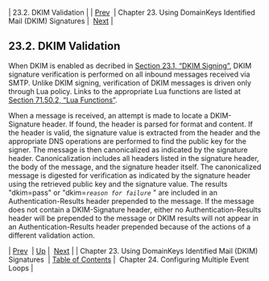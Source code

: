 | 23.2. DKIM Validation |
| [Prev](using_dkim)  | Chapter 23. Using DomainKeys Identified Mail (DKIM) Signatures |  [Next](multi_event_loops) |

## 23.2. DKIM Validation

When DKIM is enabled as decribed in [Section 23.1, “DKIM Signing”](using_dkim#using_dkim.signing "23.1. DKIM Signing"), DKIM signature verification is performed on all inbound messages received via SMTP. Unlike DKIM signing, verification of DKIM messages is driven only through Lua policy. Links to the appropriate Lua functions are listed at [Section 71.50.2, “Lua Functions”](modules.opendkim#modules.opendkim.lua.functions "71.50.2. Lua Functions").

When a message is received, an attempt is made to locate a DKIM-Signature header. If found, the header is parsed for format and content. If the header is valid, the signature value is extracted from the header and the appropriate DNS operations are performed to find the public key for the signer. The message is then canonicalized as indicated by the signature header. Canonicalization includes all headers listed in the signature header, the body of the message, and the signature header itself. The canonicalized message is digested for verification as indicated by the signature header using the retrieved public key and the signature value. The results "dkim=pass" or "dkim=*`reason for failure`*             " are included in an Authentication-Results header prepended to the message. If the message does not contain a DKIM-Signature header, either no Authentication-Results header will be prepended to the message or DKIM results will not appear in an Authentication-Results header prepended because of the actions of a different validation action.

| [Prev](using_dkim)  | [Up](using_dkim) |  [Next](multi_event_loops) |
| Chapter 23. Using DomainKeys Identified Mail (DKIM) Signatures  | [Table of Contents](index) |  Chapter 24. Configuring Multiple Event Loops |

